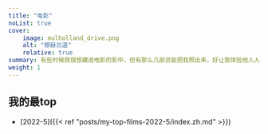 ```yaml
---
title: "电影"
noList: true
cover:
    image: mulholland_drive.png
    alt: "穆赫兰道"
    relative: true
summary: 有些时候我很想藏进电影的影中，但有那么几部总能把我照出来，好让我体验他人人生的同时更加敏锐地感受自己的生活。
weight: 1
---
```


## 我的最top
- [2022-5]({{< ref "posts/my-top-films-2022-5/index.zh.md" >}})
